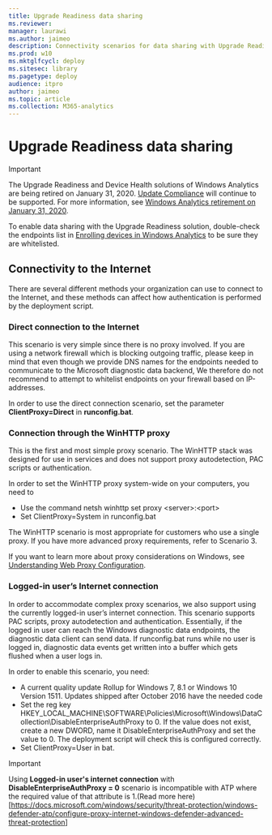 ```yaml
---
title: Upgrade Readiness data sharing
ms.reviewer: 
manager: laurawi
ms.author: jaimeo
description: Connectivity scenarios for data sharing with Upgrade Readiness
ms.prod: w10
ms.mktglfcycl: deploy
ms.sitesec: library
ms.pagetype: deploy
audience: itpro
author: jaimeo
ms.topic: article
ms.collection: M365-analytics
---
```


# Upgrade Readiness data sharing

>[!IMPORTANT]
>The Upgrade Readiness and Device Health solutions of Windows Analytics are being retired on January 31, 2020. [Update Compliance](update-compliance-get-started.md) will continue to be supported. For more information, see [Windows Analytics retirement on January 31, 2020](https://support.microsoft.com/en-us/help/4521815/windows-analytics-retirement).

To enable data sharing with the Upgrade Readiness solution, double-check the endpoints list in [Enrolling devices in Windows Analytics](../update/windows-analytics-get-started.md#enable-data-sharing) to be sure they are whitelisted.

## Connectivity to the Internet

There are several different methods your organization can use to connect to the Internet, and these methods can affect how authentication is performed by the deployment script.

### Direct connection to the Internet

This scenario is very simple since there is no proxy involved. If you are using a network firewall which is blocking outgoing traffic, please keep in mind that even though we provide DNS names for the endpoints needed to communicate to the Microsoft diagnostic data backend, We therefore do not recommend to attempt to whitelist endpoints on your firewall based on IP-addresses.

In order to use the direct connection scenario, set the parameter **ClientProxy=Direct** in **runconfig.bat**.

### Connection through the WinHTTP proxy

This is the first and most simple proxy scenario. The WinHTTP stack was designed for use in services and does not support proxy autodetection, PAC scripts or authentication.

In order to set the WinHTTP proxy system-wide on your computers, you need to
- Use the command netsh winhttp set proxy \<server\>:\<port\>
- Set ClientProxy=System in runconfig.bat

The WinHTTP scenario is most appropriate for customers who use a single proxy. If you have more advanced proxy requirements, refer to Scenario 3.

If you want to learn more about proxy considerations on Windows, see [Understanding Web Proxy Configuration](https://blogs.msdn.microsoft.com/ieinternals/2013/10/11/understanding-web-proxy-configuration/).

### Logged-in user’s Internet connection

In order to accommodate complex proxy scenarios, we also support using the currently logged-in user’s internet connection. This scenario supports PAC scripts, proxy autodetection and authentication. Essentially, if the logged in user can reach the Windows diagnostic data endpoints, the diagnostic data client can send data. If runconfig.bat runs while no user is logged in, diagnostic data events get written into a buffer which gets flushed when a user logs in.

In order to enable this scenario, you need:
- A current quality update Rollup for Windows 7, 8.1 or Windows 10 Version 1511. Updates shipped after October 2016 have the needed code
- Set the reg key HKEY_LOCAL_MACHINE\SOFTWARE\Policies\Microsoft\Windows\DataCollection\DisableEnterpriseAuthProxy to 0. If the value does not exist, create a new DWORD, name it DisableEnterpriseAuthProxy and set the value to 0. The deployment script will check this is configured correctly.
- Set ClientProxy=User in bat.

> [!IMPORTANT]
> Using **Logged-in user's internet connection** with **DisableEnterpriseAuthProxy = 0** scenario is incompatible with ATP where the required value of that attribute is 1.(Read more here)[<https://docs.microsoft.com/windows/security/threat-protection/windows-defender-atp/configure-proxy-internet-windows-defender-advanced-threat-protection>]





